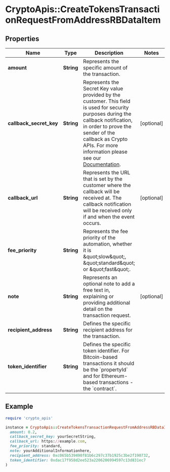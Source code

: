 # CryptoApis::CreateTokensTransactionRequestFromAddressRBDataItem

## Properties

| Name | Type | Description | Notes |
| ---- | ---- | ----------- | ----- |
| **amount** | **String** | Represents the specific amount of the transaction. |  |
| **callback_secret_key** | **String** | Represents the Secret Key value provided by the customer. This field is used for security purposes during the callback notification, in order to prove the sender of the callback as Crypto APIs. For more information please see our [Documentation](https://developers.cryptoapis.io/technical-documentation/general-information/callbacks#callback-security). | [optional] |
| **callback_url** | **String** | Represents the URL that is set by the customer where the callback will be received at. The callback notification will be received only if and when the event occurs. | [optional] |
| **fee_priority** | **String** | Represents the fee priority of the automation, whether it is \&quot;slow\&quot;, \&quot;standard\&quot; or \&quot;fast\&quot;. |  |
| **note** | **String** | Represents an optional note to add a free text in, explaining or providing additional detail on the transaction request. | [optional] |
| **recipient_address** | **String** | Defines the specific recipient address for the transaction. |  |
| **token_identifier** | **String** | Defines the specific token identifier. For Bitcoin-based transactions it should be the &#x60;propertyId&#x60; and for Ethereum-based transactions - the &#x60;contract&#x60;. |  |

## Example

```ruby
require 'crypto_apis'

instance = CryptoApis::CreateTokensTransactionRequestFromAddressRBDataItem.new(
  amount: 0.2,
  callback_secret_key: yourSecretString,
  callback_url: https://example.com,
  fee_priority: standard,
  note: yourAdditionalInformationhere,
  recipient_address: 0xc065b539490f81b6c297c37b1925c3be2f190732,
  token_identifier: 0xdac17f958d2ee523a2206206994597c13d831ec7
)
```

